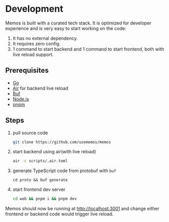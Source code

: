 # Development

Memos is built with a curated tech stack. It is optimized for developer experience and is very easy to start working on the code:

1. It has no external dependency.
2. It requires zero config.
3. 1 command to start backend and 1 command to start frontend, both with live reload support.

## Prerequisites

- [Go](https://golang.org/doc/install)
- [Air](https://github.com/cosmtrek/air#installation) for backend live reload
- [Buf](https://buf.build/docs/installation)
- [Node.js](https://nodejs.org/)
- [pnpm](https://pnpm.io/installation)

## Steps

1. pull source code

   ```bash
   git clone https://github.com/usememos/memos
   ```

2. start backend using air(with live reload)

   ```bash
   air -c scripts/.air.toml
   ```

3. generate TypeScript code from protobuf with `buf`

   ```
   cd proto && buf generate
   ```

4. start frontend dev server

   ```bash
   cd web && pnpm i && pnpm dev
   ```

Memos should now be running at [http://localhost:3001](http://localhost:3001) and change either frontend or backend code would trigger live reload.
